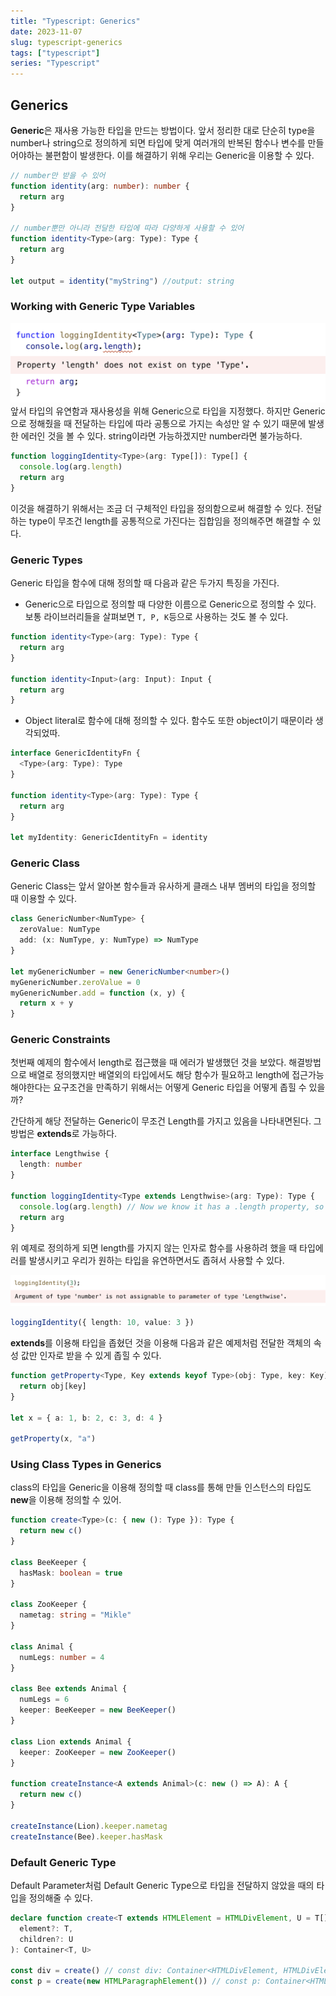 ```yaml
---
title: "Typescript: Generics"
date: 2023-11-07
slug: typescript-generics
tags: ["typescript"]
series: "Typescript"
---
```


## Generics

**Generic**은 재사용 가능한 타입을 만드는 방법이다. 앞서 정리한 대로 단순히 type을 number나 string으로 정의하게 되면 타입에 맞게 여러개의 반복된 함수나 변수를 만들어야하는 불편함이 발생한다. 이를 해결하기 위해 우리는 Generic을 이용할 수 있다.

```typescript
// number만 받을 수 있어
function identity(arg: number): number {
  return arg
}

// number뿐만 아니라 전달한 타입에 따라 다양하게 사용할 수 있어
function identity<Type>(arg: Type): Type {
  return arg
}

let output = identity("myString") //output: string
```

### Working with Generic Type Variables

![generic](generic.png)
앞서 타입의 유연함과 재사용성을 위해 Generic으로 타입을 지정했다. 하지만 Generic으로 정해줬을 때 전달하는 타입에 따라 공통으로 가지는 속성만 알 수 있기 때문에 발생한 에러인 것을 볼 수 있다. string이라면 가능하겠지만 number라면 불가능하다.

```typescript
function loggingIdentity<Type>(arg: Type[]): Type[] {
  console.log(arg.length)
  return arg
}
```

이것을 해결하기 위해서는 조금 더 구체적인 타입을 정의함으로써 해결할 수 있다. 전달하는 type이 무조건 length를 공통적으로 가진다는 집합임을 정의해주면 해결할 수 있다.

### Generic Types

Generic 타입을 함수에 대해 정의할 때 다음과 같은 두가지 특징을 가진다.

- Generic으로 타입으로 정의할 때 다양한 이름으로 Generic으로 정의할 수 있다. 보통 라이브러리들을 살펴보면 `T, P, K`등으로 사용하는 것도 볼 수 있다.

```typescript
function identity<Type>(arg: Type): Type {
  return arg
}

function identity<Input>(arg: Input): Input {
  return arg
}
```

- Object literal로 함수에 대해 정의할 수 있다. 함수도 또한 object이기 때문이라 생각되었따.

```typescript
interface GenericIdentityFn {
  <Type>(arg: Type): Type
}

function identity<Type>(arg: Type): Type {
  return arg
}

let myIdentity: GenericIdentityFn = identity
```

### Generic Class

Generic Class는 앞서 알아본 함수들과 유사하게 클래스 내부 멤버의 타입을 정의할 때 이용할 수 있다.

```typescript
class GenericNumber<NumType> {
  zeroValue: NumType
  add: (x: NumType, y: NumType) => NumType
}

let myGenericNumber = new GenericNumber<number>()
myGenericNumber.zeroValue = 0
myGenericNumber.add = function (x, y) {
  return x + y
}
```

### Generic Constraints

첫번째 예제의 함수에서 length로 접근했을 때 에러가 발생했던 것을 보았다. 해결방법으로 배열로 정의했지만 배열외의 타입에서도 해당 함수가 필요하고 length에 접근가능해야한다는 요구조건을 만족하기 위해서는 어떻게 Generic 타입을 어떻게 좁힐 수 있을까?

간단하게 해당 전달하는 Generic이 무조건 Length를 가지고 있음을 나타내면된다. 그방법은 **extends**로 가능하다.

```typescript
interface Lengthwise {
  length: number
}

function loggingIdentity<Type extends Lengthwise>(arg: Type): Type {
  console.log(arg.length) // Now we know it has a .length property, so no more error
  return arg
}
```

위 예제로 정의하게 되면 length를 가지지 않는 인자로 함수를 사용하려 했을 때 타입에러를 발생시키고 우리가 원하는 타입을 유연하면서도 좁혀서 사용할 수 있다.

![typeerror](typeerror.png)

```typescript
loggingIdentity({ length: 10, value: 3 })
```

**extends**를 이용해 타입을 좁혔던 것을 이용해 다음과 같은 예제처럼 전달한 객체의 속성 값만 인자로 받을 수 있게 좁힐 수 있다.

```typescript
function getProperty<Type, Key extends keyof Type>(obj: Type, key: Key) {
  return obj[key]
}

let x = { a: 1, b: 2, c: 3, d: 4 }

getProperty(x, "a")
```

### Using Class Types in Generics

class의 타입을 Generic을 이용해 정의할 때 class를 통해 만들 인스턴스의 타입도 **new**을 이용해 정의할 수 있어.

```typescript
function create<Type>(c: { new (): Type }): Type {
  return new c()
}

class BeeKeeper {
  hasMask: boolean = true
}

class ZooKeeper {
  nametag: string = "Mikle"
}

class Animal {
  numLegs: number = 4
}

class Bee extends Animal {
  numLegs = 6
  keeper: BeeKeeper = new BeeKeeper()
}

class Lion extends Animal {
  keeper: ZooKeeper = new ZooKeeper()
}

function createInstance<A extends Animal>(c: new () => A): A {
  return new c()
}

createInstance(Lion).keeper.nametag
createInstance(Bee).keeper.hasMask
```

### Default Generic Type

Default Parameter처럼 Default Generic Type으로 타입을 전달하지 않았을 때의 타입을 정의해줄 수 있다.

```typescript
declare function create<T extends HTMLElement = HTMLDivElement, U = T[]>(
  element?: T,
  children?: U
): Container<T, U>

const div = create() // const div: Container<HTMLDivElement, HTMLDivElement[]>
const p = create(new HTMLParagraphElement()) // const p: Container<HTMLParagraphElement, HTMLParagraphElement[]>
```
